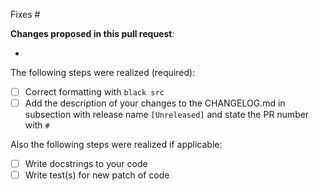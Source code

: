 Fixes #<Issue>

**Changes proposed in this pull request**:
- <Your changes>

The following steps were realized (required):
- [ ] Correct formatting with `black src`
- [ ] Add the description of your changes to the CHANGELOG.md in subsection with release name `[Unreleased]` and state the PR number with `#`

Also the following steps were realized if applicable:
- [ ] Write docstrings to your code
- [ ] Write test(s) for new patch of code
